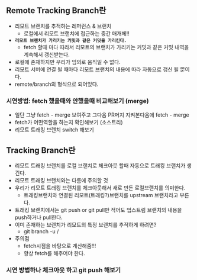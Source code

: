 ## Remote Tracking Branch란
- 리모트 브랜치를 추적하는 레퍼런스 & 브랜치
    - 로컬에서 리모트 브랜치에 접근하는 중간 매개체!!
- **`리모트 브랜치가 가리키는 커밋과 같은 커밋을 가리킨다.`**
    - fetch 할때 마다 따라서 리모트의 브랜치가 가리키는 커밋과 같은 커밋 내역을 계속해서 갱신받는다.
- 로컬에 존재하지만 우리가 임의로 움직일 수 없다.
- 리모트 서버에 연결 될 때마다 리모트 브랜치의 내용에 따라 자동으로 갱신 될 뿐이다.
- remote/branch의 형식으로 되어있다.

### 시연방법: fetch 했을때와 안했을때 비교해보기 (merge)
- 일단 그냥 fetch - merge 보여주고 그다음 PR머지 지켜본다음에 fetch - merge
- fetch가 어떤역할을 하는지 확인해보기 (소스트리)
- 리모트 트래킹 브랜치 switch 해보기

## Tracking Branch란
- 리모트 트래킹 브랜치를 로컬 브랜치로 체크아웃 할때 자동으로 트래킹 브랜치가 생긴다.
- 리모트 트래킹 브랜치와는 다름에 주의할 것
- 우리가 리모트 트래킹 브랜치를 체크아웃해서 새로 만든 로컬브랜치를 의미한다.
  - 트래킹브랜치와 연결된 리모트(트래킹?)브랜치를 upstream 브랜치라고 부른다.
- 트래킹 브랜치에서는 git push or git pull만 적어도 업스트림 브랜치의 내용을 push하거나 pull한다.
- 이미 존재하는 브랜치가 리모트의 특정 브랜치를 추적하게 하려면?
  - git branch -u <remote>/<branch>
- 주의점
    - fetch시점을 바탕으로 계산해줌!!!
    - 항상 fetch를 해주어야 한다.

### 시연 방법하나 체크아웃 하고 git push 해보기
